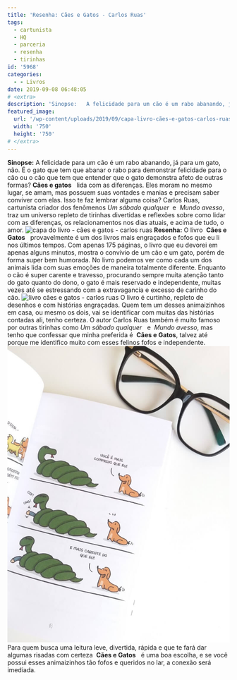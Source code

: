 ```yaml
---
title: 'Resenha: Cães e Gatos - Carlos Ruas'
tags:
  - cartunista
  - HQ
  - parceria
  - resenha
  - tirinhas
id: '5968'
categories:
  - - Livros
date: 2019-09-08 06:48:05
# <extra>
description: 'Sinopse:   A felicidade para um cão é um rabo abanando, já para um gato, não. É o gato que tem que abanar o rabo para demonstrar felicidade para o cão ou o cão que tem que entender que o gato demonstra afeto de outras formas? Cães e gatos   lida com as diferenças. Eles moram no mesmo lugar, se amam, mas possuem suas vontades e manias e precisam saber conviver com elas. Isso te faz lembrar alguma coisa? Carlos Ruas, cartunista criador dos fenômenos Um sábado qualquer  e  Mundo avesso, traz um universo repleto de tirinhas divertidas e reflexões sobre como lidar com as diferenças, os relacionamentos nos dias atuais, e acima de tudo, o amor. Resenha: O livro   Cães e Gatos   provavelmente é um dos livros mais engraçados e fofos que eu li nos últimos tempos. Com apenas 175 páginas, o livro que &hellip;'
featured_image: 
  url: '/wp-content/uploads/2019/09/capa-livro-cães-e-gatos-carlos-ruas.jpg'
  width: '750'
  height: '750'
# </extra>
---
```


**Sinopse:** A felicidade para um cão é um rabo abanando, já para um gato, não. É o gato que tem que abanar o rabo para demonstrar felicidade para o cão ou o cão que tem que entender que o gato demonstra afeto de outras formas? **Cães e gatos**   lida com as diferenças. Eles moram no mesmo lugar, se amam, mas possuem suas vontades e manias e precisam saber conviver com elas. Isso te faz lembrar alguma coisa? Carlos Ruas, cartunista criador dos fenômenos _Um sábado qualquer_  e  _Mundo avesso_, traz um universo repleto de tirinhas divertidas e reflexões sobre como lidar com as diferenças, os relacionamentos nos dias atuais, e acima de tudo, o amor. ![capa do livro - cães e gatos - carlos ruas](/wp-content/uploads/2019/09/capa-livro-cães-e-gatos-carlos-ruas.jpg "capa do livro - cães e gatos - carlos ruas") **Resenha:** O livro  **Cães e Gatos**   provavelmente é um dos livros mais engraçados e fofos que eu li nos últimos tempos. Com apenas 175 páginas, o livro que eu devorei em apenas alguns minutos, mostra o convívio de um cão e um gato, porém de forma super bem humorada. No livro podemos ver como cada um dos animais lida com suas emoções de maneira totalmente diferente. Enquanto o cão é super carente e travesso, procurando sempre muita atenção tanto do gato quanto do dono, o gato é mais reservado e independente, muitas vezes até se estressando com a extravagancia e excesso de carinho do cão. ![livro cães e gatos  - carlos ruas](/wp-content/uploads/2019/09/livro-cães-e-gatos-carlos-ruas.jpg) O livro é curtinho, repleto de desenhos e com histórias engraçadas. Quem tem um desses animaizinhos em casa, ou mesmo os dois, vai se identificar com muitas das histórias contadas ali, tenho certeza. O autor Carlos Ruas também é muito famoso por outras tirinhas como _Um sábado qualquer_   e  _Mundo avesso_, mas tenho que confessar que minha preferida é  **Cães e Gatos**, talvez até porque me identifico muito com esses felinos fofos e independente. ![resenha do livro  cães e gatos - carlos ruas](/wp-content/uploads/2019/09/resenha-livro-carlos-ruas.jpg) Para quem busca uma leitura leve, divertida, rápida e que te fará dar  algumas risadas com certeza  **Cães e Gatos**   é uma boa escolha, e se você possui esses animaizinhos tão fofos e queridos no lar, a conexão será imediada.

